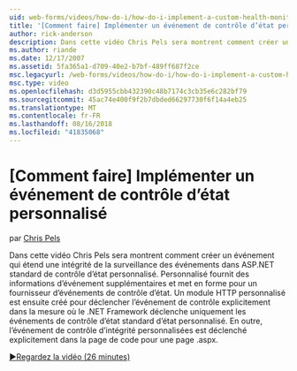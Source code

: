 ```yaml
---
uid: web-forms/videos/how-do-i/how-do-i-implement-a-custom-health-monitoring-event
title: '[Comment faire] Implémenter un événement de contrôle d’état personnalisé | Microsoft Docs'
author: rick-anderson
description: Dans cette vidéo Chris Pels sera montrent comment créer un événement qui étend une intégrité de la surveillance des événements dans ASP.NET standard de contrôle d’état personnalisé. Le pro personnalisé...
ms.author: riande
ms.date: 12/17/2007
ms.assetid: 5fa365a1-d709-40e2-b7bf-489ff687f2ce
msc.legacyurl: /web-forms/videos/how-do-i/how-do-i-implement-a-custom-health-monitoring-event
msc.type: video
ms.openlocfilehash: d3d5955cbb432390c48b7174c3cb35e6c282bf79
ms.sourcegitcommit: 45ac74e400f9f2b7dbded66297730f6f14a4eb25
ms.translationtype: MT
ms.contentlocale: fr-FR
ms.lasthandoff: 08/16/2018
ms.locfileid: "41835068"
---
```

<a name="how-do-i-implement-a-custom-health-monitoring-event"></a>[Comment faire] Implémenter un événement de contrôle d’état personnalisé
====================
par [Chris Pels](https://twitter.com/chrispels)

Dans cette vidéo Chris Pels sera montrent comment créer un événement qui étend une intégrité de la surveillance des événements dans ASP.NET standard de contrôle d’état personnalisé. Personnalisé fournit des informations d’événement supplémentaires et met en forme pour un fournisseur d’événements de contrôle d’état. Un module HTTP personnalisé est ensuite créé pour déclencher l’événement de contrôle explicitement dans la mesure où le .NET Framework déclenche uniquement les événements de contrôle d’état standard d’état personnalisé. En outre, l’événement de contrôle d’intégrité personnalisées est déclenché explicitement dans la page de code pour une page .aspx.

[&#9654;Regardez la vidéo (26 minutes)](https://channel9.msdn.com/Blogs/ASP-NET-Site-Videos/how-do-i-implement-a-custom-health-monitoring-event)
